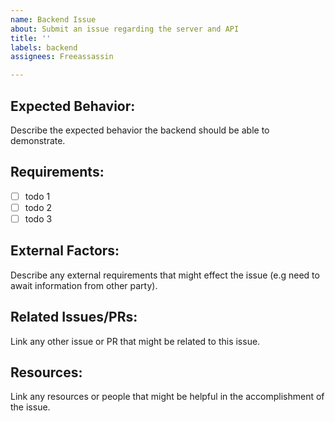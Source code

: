 ```yaml
---
name: Backend Issue
about: Submit an issue regarding the server and API
title: ''
labels: backend
assignees: Freeassassin

---
```


## **Expected Behavior:**

Describe the expected behavior the backend should be able to demonstrate.

## **Requirements:**

- [ ] todo 1
- [ ] todo 2
- [ ] todo 3

## **External Factors:**

Describe any external requirements that might effect the issue (e.g need to await information from other party).

## **Related Issues/PRs:**

Link any other issue or PR that might be related to this issue.

## **Resources:**

Link any resources or people that might be helpful in the accomplishment of the issue.
